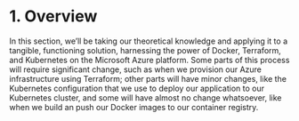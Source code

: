 # 1. Overview

In this section, we’ll be taking our theoretical knowledge and applying it to a tangible, functioning solution, harnessing the power of Docker, Terraform, and Kubernetes on the Microsoft Azure platform. Some parts of this process will require significant change, such as when we provision our Azure infrastructure using Terraform; other parts will have minor changes, like the Kubernetes configuration that we use to deploy our application to our Kubernetes cluster, and some will have almost no change whatsoever, like when we build an push our Docker images to our container registry.